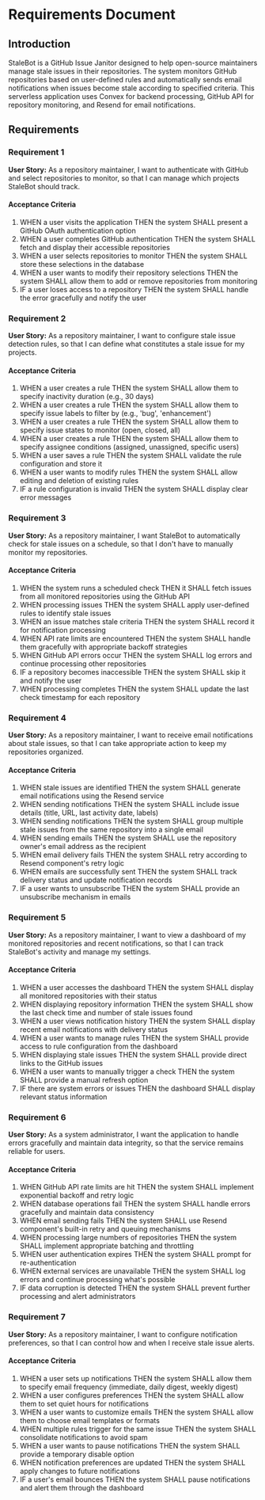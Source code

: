 # Requirements Document

## Introduction

StaleBot is a GitHub Issue Janitor designed to help open-source maintainers manage stale issues in their repositories. The system monitors GitHub repositories based on user-defined rules and automatically sends email notifications when issues become stale according to specified criteria. This serverless application uses Convex for backend processing, GitHub API for repository monitoring, and Resend for email notifications.

## Requirements

### Requirement 1

**User Story:** As a repository maintainer, I want to authenticate with GitHub and select repositories to monitor, so that I can manage which projects StaleBot should track.

#### Acceptance Criteria

1. WHEN a user visits the application THEN the system SHALL present a GitHub OAuth authentication option
2. WHEN a user completes GitHub authentication THEN the system SHALL fetch and display their accessible repositories
3. WHEN a user selects repositories to monitor THEN the system SHALL store these selections in the database
4. WHEN a user wants to modify their repository selections THEN the system SHALL allow them to add or remove repositories from monitoring
5. IF a user loses access to a repository THEN the system SHALL handle the error gracefully and notify the user

### Requirement 2

**User Story:** As a repository maintainer, I want to configure stale issue detection rules, so that I can define what constitutes a stale issue for my projects.

#### Acceptance Criteria

1. WHEN a user creates a rule THEN the system SHALL allow them to specify inactivity duration (e.g., 30 days)
2. WHEN a user creates a rule THEN the system SHALL allow them to specify issue labels to filter by (e.g., 'bug', 'enhancement')
3. WHEN a user creates a rule THEN the system SHALL allow them to specify issue states to monitor (open, closed, all)
4. WHEN a user creates a rule THEN the system SHALL allow them to specify assignee conditions (assigned, unassigned, specific users)
5. WHEN a user saves a rule THEN the system SHALL validate the rule configuration and store it
6. WHEN a user wants to modify rules THEN the system SHALL allow editing and deletion of existing rules
7. IF a rule configuration is invalid THEN the system SHALL display clear error messages

### Requirement 3

**User Story:** As a repository maintainer, I want StaleBot to automatically check for stale issues on a schedule, so that I don't have to manually monitor my repositories.

#### Acceptance Criteria

1. WHEN the system runs a scheduled check THEN it SHALL fetch issues from all monitored repositories using the GitHub API
2. WHEN processing issues THEN the system SHALL apply user-defined rules to identify stale issues
3. WHEN an issue matches stale criteria THEN the system SHALL record it for notification processing
4. WHEN API rate limits are encountered THEN the system SHALL handle them gracefully with appropriate backoff strategies
5. WHEN GitHub API errors occur THEN the system SHALL log errors and continue processing other repositories
6. IF a repository becomes inaccessible THEN the system SHALL skip it and notify the user
7. WHEN processing completes THEN the system SHALL update the last check timestamp for each repository

### Requirement 4

**User Story:** As a repository maintainer, I want to receive email notifications about stale issues, so that I can take appropriate action to keep my repositories organized.

#### Acceptance Criteria

1. WHEN stale issues are identified THEN the system SHALL generate email notifications using the Resend service
2. WHEN sending notifications THEN the system SHALL include issue details (title, URL, last activity date, labels)
3. WHEN sending notifications THEN the system SHALL group multiple stale issues from the same repository into a single email
4. WHEN sending emails THEN the system SHALL use the repository owner's email address as the recipient
5. WHEN email delivery fails THEN the system SHALL retry according to Resend component's retry logic
6. WHEN emails are successfully sent THEN the system SHALL track delivery status and update notification records
7. IF a user wants to unsubscribe THEN the system SHALL provide an unsubscribe mechanism in emails

### Requirement 5

**User Story:** As a repository maintainer, I want to view a dashboard of my monitored repositories and recent notifications, so that I can track StaleBot's activity and manage my settings.

#### Acceptance Criteria

1. WHEN a user accesses the dashboard THEN the system SHALL display all monitored repositories with their status
2. WHEN displaying repository information THEN the system SHALL show the last check time and number of stale issues found
3. WHEN a user views notification history THEN the system SHALL display recent email notifications with delivery status
4. WHEN a user wants to manage rules THEN the system SHALL provide access to rule configuration from the dashboard
5. WHEN displaying stale issues THEN the system SHALL provide direct links to the GitHub issues
6. WHEN a user wants to manually trigger a check THEN the system SHALL provide a manual refresh option
7. IF there are system errors or issues THEN the dashboard SHALL display relevant status information

### Requirement 6

**User Story:** As a system administrator, I want the application to handle errors gracefully and maintain data integrity, so that the service remains reliable for users.

#### Acceptance Criteria

1. WHEN GitHub API rate limits are hit THEN the system SHALL implement exponential backoff and retry logic
2. WHEN database operations fail THEN the system SHALL handle errors gracefully and maintain data consistency
3. WHEN email sending fails THEN the system SHALL use Resend component's built-in retry and queuing mechanisms
4. WHEN processing large numbers of repositories THEN the system SHALL implement appropriate batching and throttling
5. WHEN user authentication expires THEN the system SHALL prompt for re-authentication
6. WHEN external services are unavailable THEN the system SHALL log errors and continue processing what's possible
7. IF data corruption is detected THEN the system SHALL prevent further processing and alert administrators

### Requirement 7

**User Story:** As a repository maintainer, I want to configure notification preferences, so that I can control how and when I receive stale issue alerts.

#### Acceptance Criteria

1. WHEN a user sets up notifications THEN the system SHALL allow them to specify email frequency (immediate, daily digest, weekly digest)
2. WHEN a user configures preferences THEN the system SHALL allow them to set quiet hours for notifications
3. WHEN a user wants to customize emails THEN the system SHALL allow them to choose email templates or formats
4. WHEN multiple rules trigger for the same issue THEN the system SHALL consolidate notifications to avoid spam
5. WHEN a user wants to pause notifications THEN the system SHALL provide a temporary disable option
6. WHEN notification preferences are updated THEN the system SHALL apply changes to future notifications
7. IF a user's email bounces THEN the system SHALL pause notifications and alert them through the dashboard